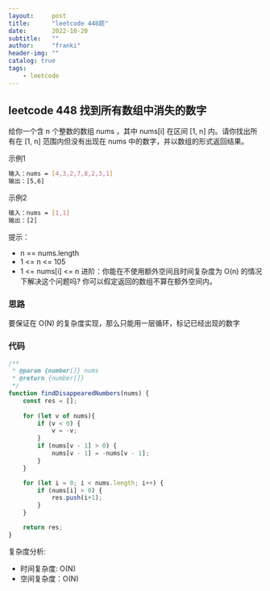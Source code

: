 ```yaml
---
layout:     post
title:      "leetcode 448题"
date:       2022-10-20
subtitle:   ""
author:     "franki"
header-img: ""
catalog: true
tags:
    - leetcode
---
```


## leetcode 448 找到所有数组中消失的数字

给你一个含 n 个整数的数组 nums ，其中 nums[i] 在区间 [1, n] 内。请你找出所有在 [1, n] 范围内但没有出现在 nums 中的数字，并以数组的形式返回结果。

示例1

```bash
输入：nums = [4,3,2,7,8,2,3,1]
输出：[5,6]
```

示例2

```bash
输入：nums = [1,1]
输出：[2]
```

提示：

- n == nums.length
- 1 <= n <= 105
- 1 <= nums[i] <= n
进阶：你能在不使用额外空间且时间复杂度为 O(n) 的情况下解决这个问题吗? 你可以假定返回的数组不算在额外空间内。

### 思路

要保证在 O(N) 的复杂度实现，那么只能用一层循环，标记已经出现的数字

### 代码

```js
/**
 * @param {number[]} nums
 * @return {number[]}
 */
function findDisappearedNumbers(nums) {
    const res = [];
    
    for (let v of nums){
        if (v < 0) {
            v = -v;
        }
        if (nums[v - 1] > 0) {
            nums[v - 1] = -nums[v - 1];
        }
    }

    for (let i = 0; i < nums.length; i++) {
        if (nums[i] > 0) {
            res.push(i+1);
        }
    }

    return res;
}
```

复杂度分析:

- 时间复杂度: O(N)
- 空间复杂度：O(N)
